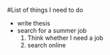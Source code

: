 #List of things I need to do
* write thesis
* search for a summer job
  1. Think whether I need a job
  2. search online
